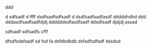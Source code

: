 ddd

d
sdfsadf
d
ffff
dsdfsadfsdfsadf
d
dsdfsadfsadfasdf
dddddhdhd
ddd
dddasdfsadfsadfdjdj
ddddddsdfasdfsadf
ddsdfsadf
djdjdj
assad

sdfsadf
sdfsadfs
cfff

dfsdfsdafsadf
sd
fsd
fa
dsfdbdbdb
dsfadfsdfadf
dssdsd
